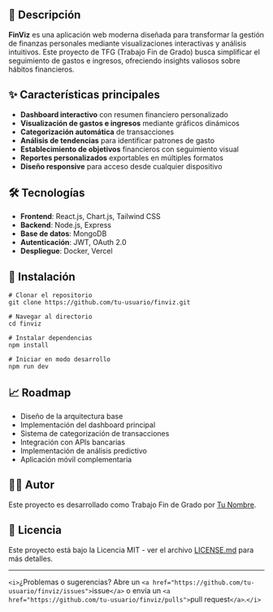 








## 📝 Descripción

**FinViz** es una aplicación web moderna diseñada para transformar la gestión de finanzas personales mediante visualizaciones interactivas y análisis intuitivos. Este proyecto de TFG (Trabajo Fin de Grado) busca simplificar el seguimiento de gastos e ingresos, ofreciendo insights valiosos sobre hábitos financieros.





## ✨ Características principales

- **Dashboard interactivo** con resumen financiero personalizado
- **Visualización de gastos e ingresos** mediante gráficos dinámicos
- **Categorización automática** de transacciones
- **Análisis de tendencias** para identificar patrones de gasto
- **Establecimiento de objetivos** financieros con seguimiento visual
- **Reportes personalizados** exportables en múltiples formatos
- **Diseño responsive** para acceso desde cualquier dispositivo


## 🛠️ Tecnologías

- **Frontend**: React.js, Chart.js, Tailwind CSS
- **Backend**: Node.js, Express
- **Base de datos**: MongoDB
- **Autenticación**: JWT, OAuth 2.0
- **Despliegue**: Docker, Vercel


## 🚀 Instalación

```shellscript
# Clonar el repositorio
git clone https://github.com/tu-usuario/finviz.git

# Navegar al directorio
cd finviz

# Instalar dependencias
npm install

# Iniciar en modo desarrollo
npm run dev
```

## 📈 Roadmap

- Diseño de la arquitectura base
- Implementación del dashboard principal
- Sistema de categorización de transacciones
- Integración con APIs bancarias
- Implementación de análisis predictivo
- Aplicación móvil complementaria


## 👨‍💻 Autor

Este proyecto es desarrollado como Trabajo Fin de Grado por [Tu Nombre](https://github.com/tu-usuario).

## 📄 Licencia

Este proyecto está bajo la Licencia MIT - ver el archivo [LICENSE.md](LICENSE.md) para más detalles.

---

`<i>`¿Problemas o sugerencias? Abre un `<a href="https://github.com/tu-usuario/finviz/issues">`issue`</a>` o envía un `<a href="https://github.com/tu-usuario/finviz/pulls">`pull request`</a>`.`</i>`
